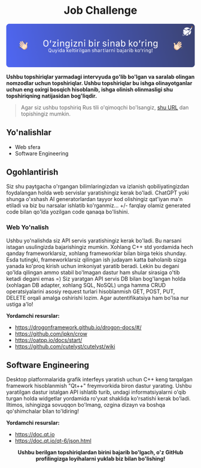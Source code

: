 <h1 align="center">Job Challenge</h1>
<p align="center"><img src="./challenge.png"/></p>

**Ushbu topshiriqlar yarmadagi intervyuda go'lib bo'lgan va saralab olingan nomzodlar uchun topshiriqlar. Ushbu topshiriqlar bu ishga olinayotganlar uchun eng oxirgi bosqich hisoblanib, ishga olinish olinmasligi shu topshiriqning natijasidan bog'liqdir.**

> Agar siz ushbu topshiriq Rus tili o'qimoqchi bo'lsangiz, [shu URL](./README_RU.md) dan topishingiz mumkin.

## Yo'nalishlar

- Web sfera
- Software Engineering

## Ogohlantirish

Siz shu paytgacha o'rgangan bilimlaringizdan va izlanish qobiliyatingizdan foydalangan holda web servislar yaratishingiz kerak bo'ladi.
ChatGPT yoki shunga o'xshash AI generatorlardan tayyor kod olishingiz qat'iyan ma'n etiladi va biz bu narsalar ishlatib ko'rganmiz... +/- farqlay olamiz generated code bilan qo'lda yozilgan code qanaqa bo'lishini.

### Web Yo'nalish

Ushbu yo'nalishda siz API servis yaratishingiz kerak bo'ladi. Bu narsani istagan usulingizda bajarishingiz mumkin. Xohlang C++ std yordamida hech qanday
frameworklarsiz, xohlang frameworklar bilan birga tekis shunday. Esda tutingki, frameworklarsiz qilingan ish judayam katta baholanib sizga yanada ko'proq kirish uchun imkoniyat yaratib beradi. Lekin bu degani qo'lda qilingan ammo stabil bo'lmagan dastur ham shular sirasiga o'tib ketadi degani emas =) Siz yaratgan API servis DB bilan bog'langan holda (xohlagan DB adapter, xohlang SQL, NoSQL) unga hamma CRUD operatsiyalarini asosiy request turlari hisoblanmish GET, POST, PUT, DELETE orqali amalga oshirishi lozim. Agar autentifikatsiya ham bo'lsa nur ustiga a'lo!

**Yordamchi resurslar:**

- https://drogonframework.github.io/drogon-docs/#/
- https://github.com/ipkn/crow
- https://oatpp.io/docs/start/
- https://github.com/cutelyst/cutelyst/wiki

## Software Engineering

Desktop platformalarida grafik interfeys yaratish uchun C++ keng tarqalgan framework hisoblanmish "Qt++" freymvorkida biron dastur yarating. Ushbu yaratilgan dastur istalgan API ishlatib turib, undagi informatsiyalarni o'qib
turgan holda widgetlar yordamida ro'yxat shaklida ko'rsatishi kerak bo'ladi. Iltimos, ishingizga sovuqqon bo'lmang, ozgina dizayn va boshqa qo'shimchalar bilan to'ldiring!

**Yordamchi resurslar:**

- https://doc.qt.io
- https://doc.qt.io/qt-6/json.html

<p align="center"><b>Ushbu berilgan topshiriqlardan birini bajarib bo'lgach, o'z GitHub profilingizga loyihalarni yuklab biz bilan bo'lishing!</b></p>
